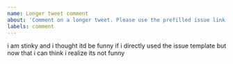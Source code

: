```yaml
---
name: Longer tweet comment
about: 'Comment on a longer tweet. Please use the prefilled issue link provided at the bottom of each longer tweet. Do not directly create an issue with this template.'
labels: comment
---
```


i am stinky and i thought itd be funny if i directly used the issue template but now that i can think i realize its not funny
